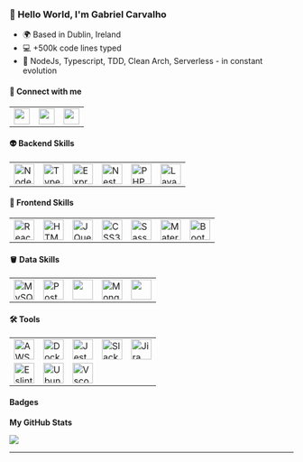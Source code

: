 ### 👋 Hello World, I'm Gabriel Carvalho

* 🌍 Based in Dublin, Ireland
* :computer: +500k code lines typed
* 🧠 NodeJs, Typescript, TDD, Clean Arch, Serverless - in constant evolution



#### :link: Connect with me

<table cellspacing="0" cellpadding="0">
    <tbody>
        <tr>
          <td>
            <a href="https://www.linkedin.com/in/gabriel-carvalho-silva/" target="_blank" rel="noreferrer">
              <img src="https://raw.githubusercontent.com/danielcranney/readme-generator/main/public/icons/socials/linkedin.svg" width="28" height="28" />
            </a>
          </td>
          <td>
            <a href="https://www.github.com/gabrielcowit" target="_blank" rel="noreferrer">
              <img src="https://raw.githubusercontent.com/danielcranney/readme-generator/main/public/icons/socials/github-dark.svg" width="28" height="28" />
            </a>
          </td>
          <td>
            <a href="http://www.instagram.com/gabcarvalho1" target="_blank" rel="noreferrer">
              <img src="https://raw.githubusercontent.com/danielcranney/readme-generator/main/public/icons/socials/instagram.svg" width="28" height="28" />
            </a>
          </td>
      </tr>
  </tbody>  
</table>

#### :alien: Backend Skills

<table cellspacing="0" cellpadding="0">
    <tbody>
        <tr>
            <td>
                <a href="https://nodejs.org/en/" target="_blank" rel="noreferrer">
                    <img src="https://raw.githubusercontent.com/danielcranney/readme-generator/main/public/icons/skills/nodejs-colored.svg" width="36" height="36" alt="NodeJS" />
                </a>
            </td>
            <td>
                <a href="https://www.typescriptlang.org/" target="_blank" rel="noreferrer">
                    <img src="https://raw.githubusercontent.com/danielcranney/readme-generator/main/public/icons/skills/typescript-colored.svg" width="36" height="36" alt="Typescript" />
                </a>
            </td>
            <td>
                <a href="https://expressjs.com/" target="_blank" rel="noreferrer">
                    <img src="https://raw.githubusercontent.com/danielcranney/readme-generator/main/public/icons/skills/express-colored-dark.svg" width="36" height="36" alt="Express" />
                </a>
            </td>
            <td>
                <a href="https://docs.nestjs.com/" target="_blank" rel="noreferrer">
                    <img src="https://raw.githubusercontent.com/danielcranney/readme-generator/main/public/icons/skills/nestjs-colored.svg" width="36" height="36" alt="NestJS" />
                </a>
            </td>
            <td>
                <a href="https://www.php.net/" target="_blank" rel="noreferrer">
                    <img src="https://raw.githubusercontent.com/danielcranney/readme-generator/main/public/icons/skills/php-colored.svg" width="36" height="36" alt="PHP" />
                </a>
            </td>
            <td>
                <a href="https://laravel.com/" target="_blank" rel="noreferrer">
                    <img src="https://raw.githubusercontent.com/danielcranney/readme-generator/main/public/icons/skills/laravel-colored.svg" width="36" height="36" alt="Lavarel" />
                </a>
            </td>
        </tr>
    </tbody>  
</table>


#### :space_invader: Frontend Skills

<table cellspacing="0" cellpadding="0">
    <tbody>
        <tr>
            <td>
                <a href="https://reactjs.org/" target="_blank" rel="noreferrer">
                    <img src="https://raw.githubusercontent.com/danielcranney/readme-generator/main/public/icons/skills/react-colored.svg" width="36" height="36" alt="React" />
                </a>
            </td>
            <td>
                <a href="https://developer.mozilla.org/en-US/docs/Glossary/HTML5" target="_blank" rel="noreferrer">
                    <img src="https://raw.githubusercontent.com/danielcranney/readme-generator/main/public/icons/skills/html5-colored.svg" width="36" height="36" alt="HTML5" />
                </a>
            </td>
            <td>
                <a href="https://jquery.com/" target="_blank" rel="noreferrer">
                    <img src="https://raw.githubusercontent.com/danielcranney/readme-generator/main/public/icons/skills/jquery-colored.svg" width="36" height="36" alt="JQuery" />
                </a>
            </td>
            <td>
                <a href="https://www.w3.org/TR/CSS/#css" target="_blank" rel="noreferrer">
                    <img src="https://raw.githubusercontent.com/danielcranney/readme-generator/main/public/icons/skills/css3-colored.svg" width="36" height="36" alt="CSS3" />
                </a>
            </td>
            <td>
                <a href="https://sass-lang.com/" target="_blank" rel="noreferrer">
                    <img src="https://raw.githubusercontent.com/danielcranney/readme-generator/main/public/icons/skills/sass-colored.svg" width="36" height="36" alt="Sass" />
                </a>
            </td>
            <td>
                <a href="https://mui.com/" target="_blank" rel="noreferrer">
                    <img src="https://raw.githubusercontent.com/danielcranney/readme-generator/main/public/icons/skills/materialui-colored.svg" width="36" height="36" alt="Material UI" />
                </a>
            </td>
            <td>
                <a href="https://getbootstrap.com/" target="_blank" rel="noreferrer">
                    <img src="https://raw.githubusercontent.com/danielcranney/readme-generator/main/public/icons/skills/bootstrap-colored.svg" width="36" height="36" alt="Bootstrap" />
                </a>
            </td>
        </tr>
    </tbody>  
</table>

#### :bucket: Data Skills

<table cellspacing="0" cellpadding="0">
    <tbody>
        <tr>
            <td>
                <a href="https://www.mysql.com/" target="_blank" rel="noreferrer">
                    <img src="https://raw.githubusercontent.com/danielcranney/readme-generator/main/public/icons/skills/mysql-colored.svg" width="36" height="36" alt="MySQL" />
                </a>
            </td>
            <td>
                <a href="https://www.postgresql.org/" target="_blank" rel="noreferrer">
                    <img src="https://raw.githubusercontent.com/danielcranney/readme-generator/main/public/icons/skills/postgresql-colored.svg" width="36" height="36" alt="PostgreSQL" />
                </a>
            </td>
            <td>
                <a href="https://oracle.com" target="_blank" rel="noreferrer">
                    <img src="https://cdn.jsdelivr.net/gh/devicons/devicon/icons/oracle/oracle-original.svg" width="36" />
                </a>
            </td>
            <td>
                <a href="https://www.mongodb.com/" target="_blank" rel="noreferrer">
                    <img src="https://raw.githubusercontent.com/danielcranney/readme-generator/main/public/icons/skills/mongodb-colored.svg" width="36" height="36" alt="MongoDB" />
                </a>
            </td>
            <td>
                <a href="https://redis.io/" target="_blank" rel="noreferrer">
                    <img src="https://cdn.jsdelivr.net/gh/devicons/devicon/icons/redis/redis-original.svg" width="36" />
                </a>
            </td>
        </tr>
    </tbody>
</table>

#### :hammer_and_wrench: Tools

<table cellspacing="0" cellpadding="0">
    <tbody>
        <tr>
            <td>
                <a href="https://aws.amazon.com/" target="_blank" rel="noreferrer">
                    <img src="https://cdn.jsdelivr.net/gh/devicons/devicon/icons/amazonwebservices/amazonwebservices-plain-wordmark.svg" alt="AWS" width="36" />
                </a>
            </td>
            <td>
                <a href="https://www.docker.com/" target="_blank" rel="noreferrer">
                    <img src="https://cdn.jsdelivr.net/gh/devicons/devicon/icons/docker/docker-plain.svg" alt="Docker" width="36" />
                </a>
            </td>
            <td>
                <a href="https://jestjs.io/pt-BR/" target="_blank" rel="noreferrer">
                    <img src="https://cdn.jsdelivr.net/gh/devicons/devicon/icons/jest/jest-plain.svg" alt="Jest" width="36" />
                </a>
            </td>
            <td>
                <a href="https://slack.com/intl/pt-br/" target="_blank" rel="noreferrer">
                    <img src="https://cdn.jsdelivr.net/gh/devicons/devicon/icons/slack/slack-original.svg" alt="Slack" width="36" />
                </a>
            </td>
            <td>
                <a href="https://www.atlassian.com/br/software/jira" target="_blank" rel="noreferrer">
                    <img src="https://cdn.jsdelivr.net/gh/devicons/devicon/icons/jira/jira-original.svg" alt="Jira" width="36" />
                </a>
            </td>
        </tr>
        <tr>
            <td>
                <a href="https://eslint.org/" target="_blank" rel="noreferrer">
                    <img src="https://cdn.jsdelivr.net/gh/devicons/devicon/icons/eslint/eslint-original.svg" alt="Eslint" width="36" />
                </a>
            </td>
            <td>
                <a href="https://ubuntu.com/download" target="_blank" rel="noreferrer">
                    <img src="https://cdn.jsdelivr.net/gh/devicons/devicon/icons/ubuntu/ubuntu-plain-wordmark.svg" alt="Ubuntu" width="36" />
                </a>
            </td>
            <td>
                <a href="https://code.visualstudio.com/" rel="noreferrer" target="_blank">
                    <img src="https://cdn.jsdelivr.net/gh/devicons/devicon/icons/vscode/vscode-original.svg" alt="Vscode" width="36" />
                </a>
            </td>
        </tr>
    </tbody>
</table>

#### Badges

<b>My GitHub Stats</b>

<a href="http://www.github.com/gabrielcowit"><img src="https://github-readme-streak-stats.herokuapp.com/?user=gabrielcowit&stroke=ffffff&background=22272e&ring=22c55e&fire=22c55e&currStreakNum=ffffff&currStreakLabel=22c55e&sideNums=ffffff&sideLabels=ffffff&dates=ffffff&hide_border=true" /></a>

------

